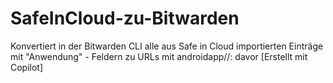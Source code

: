# SafeInCloud-zu-Bitwarden
Konvertiert in der Bitwarden CLI alle aus Safe in Cloud importierten Einträge mit "Anwendung" - Feldern zu URLs mit androidapp//: davor [Erstellt mit Copilot]
